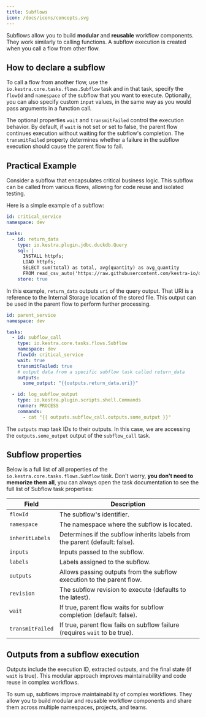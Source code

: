 ```yaml
---
title: Subflows
icon: /docs/icons/concepts.svg
---
```


Subflows allow you to build **modular** and **reusable** workflow components. They work similarly to calling functions. A subflow execution is created when you call a flow from other flow.

## How to declare a subflow

To call a flow from another flow, use the `io.kestra.core.tasks.flows.Subflow` task and in that task, specify the `flowId` and `namespace` of the subflow that you want to execute. Optionally, you can also specify custom `input` values, in the same way as you would pass arguments in a function call.

The optional properties `wait` and `transmitFailed` control the execution behavior. By default, if `wait` is not set or set to false, the parent flow continues execution without waiting for the subflow's completion. The `transmitFailed` property determines whether a failure in the subflow execution should cause the parent flow to fail.

## Practical Example

Consider a subflow that encapsulates critical business logic. This subflow can be called from various flows, allowing for code reuse and isolated testing.

Here is a simple example of a subflow:

```yaml
id: critical_service
namespace: dev

tasks:
  - id: return_data
    type: io.kestra.plugin.jdbc.duckdb.Query
    sql: |
      INSTALL httpfs;
      LOAD httpfs;
      SELECT sum(total) as total, avg(quantity) as avg_quantity
      FROM read_csv_auto('https://raw.githubusercontent.com/kestra-io/datasets/main/csv/orders.csv', header=True);
    store: true
```

In this example, `return_data` outputs `uri` of the query output. That URI is a reference to the Internal Storage location of the stored file. This output can be used in the parent flow to perform further processing.

```yaml
id: parent_service
namespace: dev

tasks:
  - id: subflow_call
    type: io.kestra.core.tasks.flows.Subflow
    namespace: dev
    flowId: critical_service
    wait: true
    transmitFailed: true
    # output data from a specific subflow task called return_data
    outputs:
      some_output: "{{outputs.return_data.uri}}"

  - id: log_subflow_output
    type: io.kestra.plugin.scripts.shell.Commands
    runner: PROCESS
    commands:
      - cat "{{ outputs.subflow_call.outputs.some_output }}"
```

The `outputs` map task IDs to their outputs. In this case, we are accessing the `outputs.some_output` output of the `subflow_call` task.

## Subflow properties

Below is a full list of all properties of the `io.kestra.core.tasks.flows.Subflow` task. Don't worry, **you don't need to memorize them all**, you can always open the task documentation to see the full list of Subflow task properties:

| Field            | Description                                                                 |
|------------------|-----------------------------------------------------------------------------|
| `flowId`         | The subflow's identifier.                                                   |
| `namespace`      | The namespace where the subflow is located.                                 |
| `inheritLabels`  | Determines if the subflow inherits labels from the parent (default: false). |
| `inputs`         | Inputs passed to the subflow.                                               |
| `labels`         | Labels assigned to the subflow.                                             |
| `outputs`        | Allows passing outputs from the subflow execution to the parent flow.       |
| `revision`       | The subflow revision to execute (defaults to the latest).                   |
| `wait`           | If true, parent flow waits for subflow completion (default: false).         |
| `transmitFailed` | If true, parent flow fails on subflow failure (requires `wait` to be true). |


## Outputs from a subflow execution

Outputs include the execution ID, extracted outputs, and the final state (if `wait` is true). This modular approach improves maintainability and code reuse in complex workflows.

To sum up, subflows improve maintainability of complex workflows. They allow you to build modular and reusable workflow components and share them across multiple namespaces, projects, and teams.